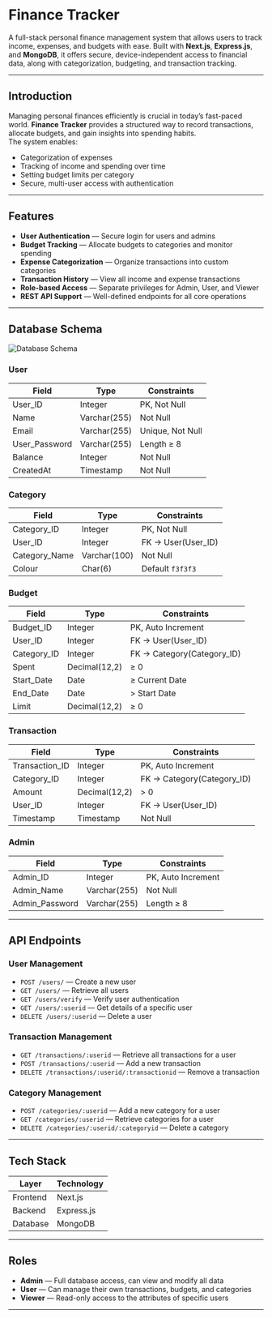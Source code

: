 # Finance Tracker

A full-stack personal finance management system that allows users to track income, expenses, and budgets with ease. Built with **Next.js**, **Express.js**, and **MongoDB**, it offers secure, device-independent access to financial data, along with categorization, budgeting, and transaction tracking.

---

## Introduction
Managing personal finances efficiently is crucial in today’s fast-paced world. **Finance Tracker** provides a structured way to record transactions, allocate budgets, and gain insights into spending habits.  
The system enables:
- Categorization of expenses
- Tracking of income and spending over time
- Setting budget limits per category
- Secure, multi-user access with authentication

---

## Features
- **User Authentication** — Secure login for users and admins
- **Budget Tracking** — Allocate budgets to categories and monitor spending
- **Expense Categorization** — Organize transactions into custom categories
- **Transaction History** — View all income and expense transactions
- **Role-based Access** — Separate privileges for Admin, User, and Viewer
- **REST API Support** — Well-defined endpoints for all core operations

---

## Database Schema

![Database Schema](assets/db_schema.png)

### **User**
| Field | Type | Constraints |
|-------|------|-------------|
| User_ID | Integer | PK, Not Null |
| Name | Varchar(255) | Not Null |
| Email | Varchar(255) | Unique, Not Null |
| User_Password | Varchar(255) | Length ≥ 8 |
| Balance | Integer | Not Null |
| CreatedAt | Timestamp | Not Null |

### **Category**
| Field | Type | Constraints |
|-------|------|-------------|
| Category_ID | Integer | PK, Not Null |
| User_ID | Integer | FK → User(User_ID) |
| Category_Name | Varchar(100) | Not Null |
| Colour | Char(6) | Default `f3f3f3` |

### **Budget**
| Field | Type | Constraints |
|-------|------|-------------|
| Budget_ID | Integer | PK, Auto Increment |
| User_ID | Integer | FK → User(User_ID) |
| Category_ID | Integer | FK → Category(Category_ID) |
| Spent | Decimal(12,2) | ≥ 0 |
| Start_Date | Date | ≥ Current Date |
| End_Date | Date | > Start Date |
| Limit | Decimal(12,2) | ≥ 0 |

### **Transaction**
| Field | Type | Constraints |
|-------|------|-------------|
| Transaction_ID | Integer | PK, Auto Increment |
| Category_ID | Integer | FK → Category(Category_ID) |
| Amount | Decimal(12,2) | > 0 |
| User_ID | Integer | FK → User(User_ID) |
| Timestamp | Timestamp | Not Null |

### **Admin**
| Field | Type | Constraints |
|-------|------|-------------|
| Admin_ID | Integer | PK, Auto Increment |
| Admin_Name | Varchar(255) | Not Null |
| Admin_Password | Varchar(255) | Length ≥ 8 |

---

## API Endpoints

### **User Management**
- `POST /users/` — Create a new user  
- `GET /users/` — Retrieve all users  
- `GET /users/verify` — Verify user authentication  
- `GET /users/:userid` — Get details of a specific user  
- `DELETE /users/:userid` — Delete a user  

### **Transaction Management**
- `GET /transactions/:userid` — Retrieve all transactions for a user  
- `POST /transactions/:userid` — Add a new transaction  
- `DELETE /transactions/:userid/:transactionid` — Remove a transaction  

### **Category Management**
- `POST /categories/:userid` — Add a new category for a user  
- `GET /categories/:userid` — Retrieve categories for a user  
- `DELETE /categories/:userid/:categoryid` — Delete a category  

---

## Tech Stack
| Layer       | Technology |
|-------------|------------|
| Frontend    | Next.js |
| Backend     | Express.js |
| Database    | MongoDB |

---

## Roles
- **Admin** — Full database access, can view and modify all data  
- **User** — Can manage their own transactions, budgets, and categories  
- **Viewer** — Read-only access to the attributes of specific users

---
